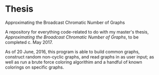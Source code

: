# Thesis
Approximating the Broadcast Chromatic Number of Graphs

A repository for everything code-related to do with my master's thesis, _Approximating the Broadcast Chromatic Number of Graphs_, to be completed c. May 2017. 

As of 20 June, 2016, this program is able to build common graphs, construct random non-cyclic graphs, and read graphs in as user input; as well as run a brute force coloring algorithim and a handful of known colorings on specific graphs. 
